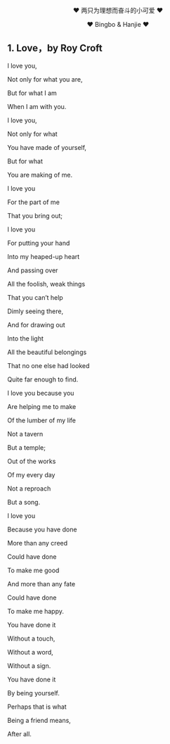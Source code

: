 <p align='center'>♥ 两只为理想而奋斗的小可爱 ♥</p>
<p align='center'>♥ Bingbo & Hanjie ♥</p>


## 1. Love，by Roy Croft
I love you,
<p>Not only for what you are,
<p>But for what I am
<p>When I am with you.
<p>I love you,
<p>Not only for what
<p>You have made of yourself,
<p>But for what
<p>You are making of me.
<p>I love you
<p>For the part of me
<p>That you bring out;
<p>I love you
<p>For putting your hand
<p>Into my heaped-up heart
<p>And passing over
<p>All the foolish, weak things
<p>That you can’t help
<p>Dimly seeing there,
<p>And for drawing out
<p>Into the light
<p>All the beautiful belongings
<p>That no one else had looked
<p>Quite far enough to find.
<p>I love you because you
<p>Are helping me to make
<p>Of the lumber of my life
<p>Not a tavern
<p>But a temple;
<p>Out of the works
<p>Of my every day
<p>Not a reproach
<p>But a song.
<p>I love you
<p>Because you have done
<p>More than any creed
<p>Could have done
<p>To make me good
<p>And more than any fate
<p>Could have done
<p>To make me happy.
<p>You have done it
<p>Without a touch,
<p>Without a word,
<p>Without a sign.
<p>You have done it
<p>By being yourself.
<p>Perhaps that is what
<p>Being a friend means,
<p>After all.
